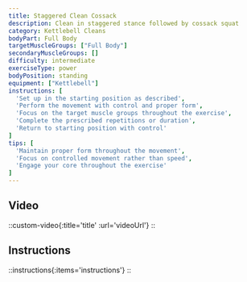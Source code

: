```yaml
---
title: Staggered Clean Cossack
description: Clean in staggered stance followed by cossack squat
category: Kettlebell Cleans
bodyPart: Full Body
targetMuscleGroups: ["Full Body"]
secondaryMuscleGroups: []
difficulty: intermediate
exerciseType: power
bodyPosition: standing
equipment: ["Kettlebell"]
instructions: [
  'Set up in the starting position as described',
  'Perform the movement with control and proper form',
  'Focus on the target muscle groups throughout the exercise',
  'Complete the prescribed repetitions or duration',
  'Return to starting position with control'
]
tips: [
  'Maintain proper form throughout the movement',
  'Focus on controlled movement rather than speed',
  'Engage your core throughout the exercise'
]
---
```


## Video

::custom-video{:title='title' :url='videoUrl'}
::

## Instructions

::instructions{:items='instructions'}
::

